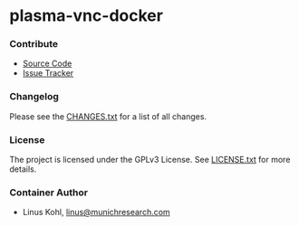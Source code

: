 # plasma-vnc-docker

### Contribute
- [Source Code](https://github.com/linuskohl/plasma-vnc-docker)
- [Issue Tracker](https://github.com/linuskohl/plasma-vnc-docker/issues)

### Changelog
Please see the [CHANGES.txt](https://github.com/linuskohl/plasma-vnc-docker/blob/master/CHANGES.txt) for a list of all changes.

### License
The project is licensed under the GPLv3 License. See [LICENSE.txt](https://github.com/linuskohl/plasma-vnc-docker/blob/master/LICENSE.txt) for more details.

### Container Author
- Linus Kohl, linus@munichresearch.com
